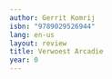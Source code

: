 ```yaml
---
author: Gerrit Komrij
isbn: "9789029526944"
lang: en-us
layout: review
title: Verwoest Arcadie
year: 0
---
```

